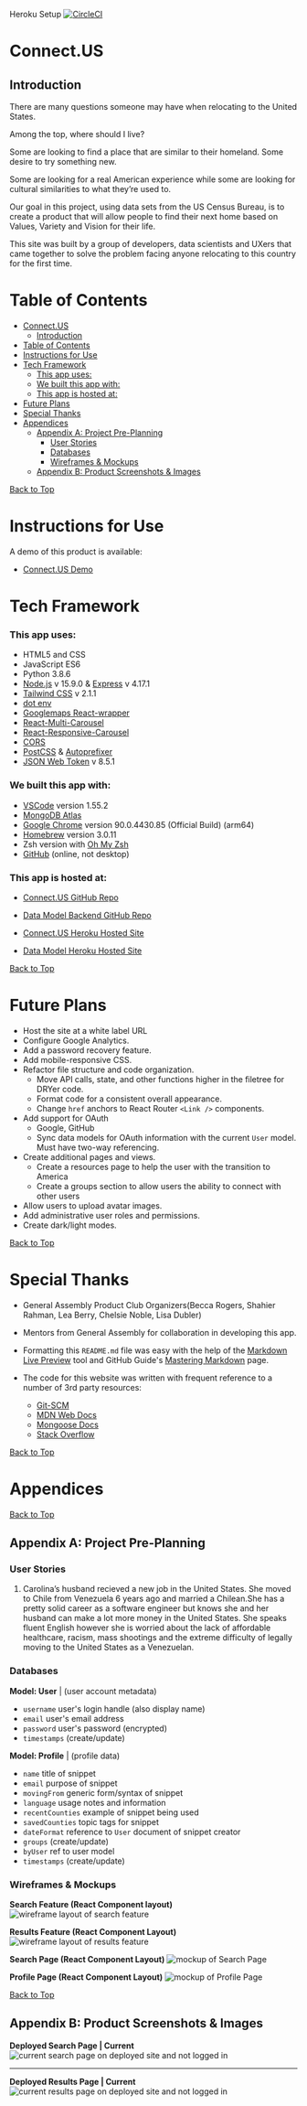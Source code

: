 Heroku Setup [![CircleCI](https://dl.circleci.com/status-badge/img/gh/renemarcelo/connect-us/tree/heroku-deploy-setup.svg?style=svg)](https://dl.circleci.com/status-badge/redirect/gh/renemarcelo/connect-us/tree/heroku-deploy-setup)

<a id='top'></a>

<a id='top'></a>

# Connect.US

## Introduction

There are many questions someone may have when relocating to the United States. 

Among the top, where should I live? 

Some are looking to find a place that are similar to their homeland. Some desire to try something new.

Some are looking for a real American experience while some are looking for cultural similarities to what they’re used to.

Our goal in this project, using data sets from the US Census Bureau, is to create a product that will allow people to find their next home based on Values, Variety and Vision for their life.


This site was built by a group of developers, data scientists and UXers that came together to solve the problem facing anyone relocating to this country for the first time.



# Table of Contents
- [Connect.US](#connectus)
  - [Introduction](#introduction)
- [Table of Contents](#table-of-contents)
- [Instructions for Use](#instructions-for-use)
- [Tech Framework](#tech-framework)
    - [This app uses:](#this-app-uses)
    - [We built this app with:](#we-built-this-app-with)
    - [This app is hosted at:](#this-app-is-hosted-at)
- [Future Plans](#future-plans)
- [Special Thanks](#special-thanks)
- [Appendices](#appendices)
  - [Appendix A: Project Pre-Planning](#appendix-a-project-pre-planning)
    - [User Stories](#user-stories)
    - [Databases](#databases)
    - [Wireframes & Mockups](#wireframes--mockups)
  - [Appendix B: Product Screenshots & Images](#appendix-b-product-screenshots--images)

[Back to Top](#top)
<a id='instructions'></a>

# Instructions for Use

A demo of this product is available: 

* [Connect.US Demo](https://www.loom.com/share/a26f9c5c547a4db3a628f31d15fb6288)


# Tech Framework

### This app uses:
* HTML5 and CSS
* JavaScript ES6
* Python 3.8.6
* [Node.js](https://nodejs.org/en/) v 15.9.0 & [Express](https://expressjs.com/) v 4.17.1
* [Tailwind CSS](https://tailwindcss.com/) v 2.1.1
* [dot env](https://www.npmjs.com/package/dotenv)
* [Googlemaps React-wrapper](https://www.npmjs.com/package/@googlemaps/react-wrapper)
* [React-Multi-Carousel](https://www.npmjs.com/package/react-multi-carousel)
* [React-Responsive-Carousel](https://www.npmjs.com/package/react-responsive-carousel)
* [CORS](https://www.npmjs.com/package/cors)
* [PostCSS](https://www.npmjs.com/package/postcss) & [Autoprefixer](https://www.npmjs.com/package/autoprefixer)
* [JSON Web Token](https://www.npmjs.com/package/jsonwebtoken) v 8.5.1

### We built this app with:
* [VSCode](https://code.visualstudio.com/) version 1.55.2
* [MongoDB Atlas](https://www.mongodb.com/cloud/atlas)
* [Google Chrome](https://www.google.com/chrome/) version 90.0.4430.85 (Official Build) (arm64)
* [Homebrew](https://brew.sh/) version 3.0.11
* Zsh version with [Oh My Zsh](https://ohmyz.sh/)
* [GitHub](https://github.com/) (online, not desktop)

### This app is hosted at:
* [Connect.US GitHub Repo](https://github.com/transcriptive/where-should-we-live)
* [Data Model Backend GitHub Repo](https://github.com/jabrusce/us_census_product_club)

* [Connect.US Heroku Hosted Site](https://connect-us-ga.herokuapp.com/)
* [Data Model Heroku Hosted Site](https://product-club-us-census.herokuapp.com/)
  

[Back to Top](#top)
<a id='future-plans'></a>

# Future Plans
* Host the site at a white label URL 
* Configure Google Analytics.
* Add a password recovery feature.
* Add mobile-responsive CSS.
* Refactor file structure and code organization.
  * Move API calls, state, and other functions higher in the filetree for DRYer code.
  * Format code for a consistent overall appearance.
  * Change `href` anchors to React Router `<Link />` components.
* Add support for OAuth
  * Google, GitHub
  * Sync data models for OAuth information with the current `User` model.  Must have two-way referencing.
* Create additional pages and views.
  * Create a resources page to help the user with the transition to America
  * Create a groups section to allow users the ability to connect with other users
* Allow users to upload avatar images.
* Add administrative user roles and permissions.
* Create dark/light modes.


[Back to Top](#top)
<a id='special-thanks'></a>

# Special Thanks

* General Assembly Product Club Organizers(Becca Rogers, Shahier Rahman, Lea Berry, Chelsie Noble, Lisa Dubler)
  
* Mentors from General Assembly for collaboration in developing this app.

* Formatting this `README.md` file was easy with the help of the [Markdown Live Preview](https://markdownlivepreview.com/) tool and GitHub Guide's [Mastering Markdown](https://guides.github.com/features/mastering-markdown/) page.
* The code for this website was written with frequent reference to a number of 3rd party resources:
  * [Git-SCM](https://git-scm.com/docs)
  * [MDN Web Docs](https://developer.mozilla.org/en-US/)
  * [Mongoose Docs](https://mongoosejs.com/docs/guides.html)
  * [Stack Overflow](https://stackoverflow.com/)

[Back to Top](#top)
<a id='appendices'></a>


# Appendices


[Back to Top](#top)
<a id='appendix-a-planning'></a>

## Appendix A: Project Pre-Planning

### User Stories

1. Carolina’s husband recieved a new job in the United States. She moved to Chile from Venezuela 6 years ago and married a Chilean.She has a pretty solid career as a software engineer but knows she and her husband can make a lot more money in the United States. She speaks fluent English however she is worried about the lack of affordable healthcare, racism, mass shootings and the extreme difficulty of legally moving to the United States as a Venezuelan. 

### Databases

**Model: User**  |  (user account metadata)
* `username` user's login handle (also display name)
* `email` user's email address
* `password` user's password (encrypted)
* `timestamps` (create/update)

**Model: Profile**  |  (profile data)
* `name` title of snippet
* `email` purpose of snippet
* `movingFrom` generic form/syntax of snippet
* `language` usage notes and information
* `recentCounties` example of snippet being used
* `savedCounties` topic tags for snippet
* `dateFormat` reference to `User` document of snippet creator
* `groups` (create/update)
* `byUser` ref to user model
* `timestamps` (create/update)


### Wireframes & Mockups

**Search Feature (React Component layout)**
![wireframe layout of search feature](public/images/README/wireframe-1.png)

**Results Feature (React Component Layout)**
![wireframe layout of results feature](public/images/README/wireframe-2.png)

**Search Page (React Component Layout)**
![mockup of Search Page](public/images/README/mockup-1.png)

**Profile Page (React Component Layout)**
![mockup of Profile Page](public/images/README/mockup-2.png)


[Back to Top](#top)
<a id='appendix-c-pictures'></a>

## Appendix B: Product Screenshots & Images

<a id='appendix-b-picture-001-search-page'></a>

**Deployed Search Page  | Current**
![current search page on deployed site and not logged in](public/images/README/search.png)

---

<a id='appendix-b-picture-002-results-page'></a>

**Deployed Results Page  | Current**
![current results page on deployed site and not logged in](public/images/README/results.png)

